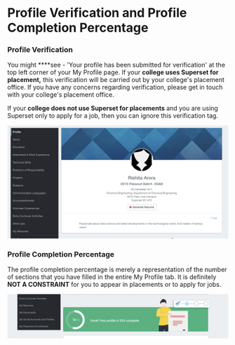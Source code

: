 # Profile Verification and Profile Completion Percentage

### Profile Verification

You might ****see - 'Your profile has been submitted for verification' at the top left corner of your My Profile page. If your **college uses Superset for placement,** this verification will be carried out by your college's placement office. If you have any concerns regarding verification, please get in touch with your college's placement office.

If your **college does not use Superset for placements** and you are using Superset only to apply for a job, then you can ignore this verification tag.

![](../../.gitbook/assets/image%20%28133%29.png)

### Profile Completion Percentage

The profile completion percentage is merely a representation of the number of sections that you have filled in the entire My Profile tab. It is definitely **NOT A CONSTRAINT** for you to appear in placements or to apply for jobs. 

![](../../.gitbook/assets/image%20%28129%29.png)

